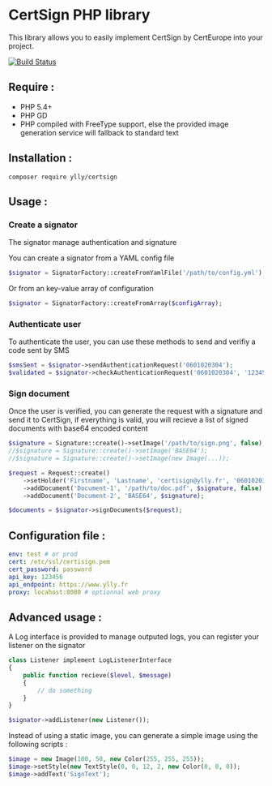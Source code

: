 # CertSign PHP library

This library allows you to easily implement CertSign by CertEurope into your project.

[![Build Status](https://travis-ci.org/ylly/certsign.svg?branch=master)](https://travis-ci.org/ylly/certsign)

## Require :

* PHP 5.4+
* PHP GD
* PHP compiled with FreeType support, else the provided image generation service will fallback to standard text

## Installation :

```
composer require ylly/certsign
```

## Usage :

### Create a signator

The signator manage authentication and signature

You can create a signator from a YAML config file
```php
$signator = SignatorFactory::createFromYamlFile('/path/to/config.yml');
```

Or from an key-value array of configuration
```php
$signator = SignatorFactory::createFromArray($configArray);
```

### Authenticate user

To authenticate the user, you can use these methods to send and verifiy a code sent by SMS
```php
$smsSent = $signator->sendAuthenticationRequest('0601020304');
$validated = $signator->checkAuthenticationRequest('0601020304', '123456');
```

### Sign document

Once the user is verified, you can generate the request with a signature and send it to CertSign, if everything is valid, you will recieve a list of signed documents with base64 encoded content
```php
$signature = Signature::create()->setImage('/path/to/sign.png', false);
//$signature = Signature::create()->setImage('BASE64');
//$signature = Signature::create()->setImage(new Image(...));

$request = Request::create()
    ->setHolder('Firstname', 'Lastname', 'certisign@ylly.fr', '0601020304')
    ->addDocument('Document-1', '/path/to/doc.pdf', $signature, false)
    ->addDocument('Document-2', 'BASE64', $signature);

$documents = $signator->signDocuments($request);
```

## Configuration file :

```yaml
env: test # or prod
cert: /etc/ssl/certisign.pem
cert_password: password
api_key: 123456
api_endpoint: https://www.ylly.fr
proxy: locahost:8080 # optionnal web proxy
```

## Advanced usage :

A Log interface is provided to manage outputed logs, you can register your listener on the signator

```php
class Listener implement LogListenerInterface
{
    public function recieve($level, $message)
    {
        // do something
    }
}

$signator->addListener(new Listener());
```

Instead of using a static image, you can generate a simple image using the following scripts :
```php
$image = new Image(100, 50, new Color(255, 255, 255));
$image->setStyle(new TextStyle(0, 0, 12, 2, new Color(0, 0, 0));
$image->addText('SignText');
```